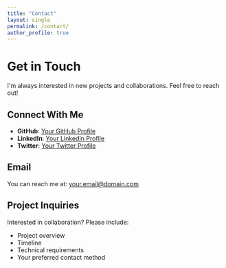 ```yaml
---
title: "Contact"
layout: single
permalink: /contact/
author_profile: true
---
```


# Get in Touch

I'm always interested in new projects and collaborations. Feel free to reach out!

## Connect With Me

- **GitHub**: [Your GitHub Profile](https://github.com/yourusername)
- **LinkedIn**: [Your LinkedIn Profile](https://linkedin.com/in/yourusername)
- **Twitter**: [Your Twitter Profile](https://twitter.com/yourusername)

## Email

You can reach me at: [your.email@domain.com](mailto:your.email@domain.com)

## Project Inquiries

Interested in collaboration? Please include:
- Project overview
- Timeline
- Technical requirements
- Your preferred contact method 